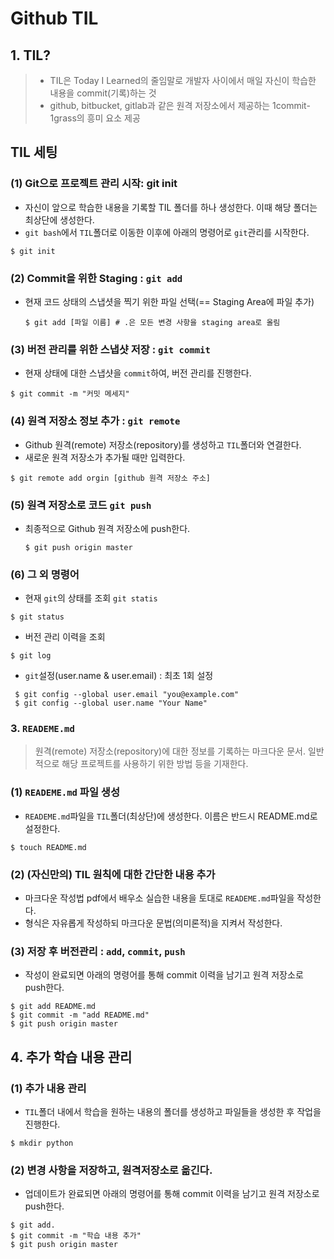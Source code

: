 # Github TIL

## 1. TIL?

> - TIL은 Today I Learned의 줄임말로 개발자 사이에서 매일 자신이 학습한 내용을 commit(기록)하는 것
> - github, bitbucket, gitlab과 같은 원격 저장소에서 제공하는 1commit-1grass의 흥미 요소 제공



## TIL 세팅

### (1) Git으로 프로젝트 관리 시작: git init

- 자신이 앞으로 학습한 내용을 기록할 TIL 폴더를 하나 생성한다. 이때 해당 폴더는 최상단에 생성한다.
- `git bash`에서 `TIL`폴더로 이동한 이후에 아래의 명령어로 `git`관리를 시작한다. 

``` shell
$ git init
```



### (2) Commit을 위한 Staging : `git add`

- 현재 코드 상태의 스냅셧을 찍기 위한 파일 선택(== Staging Area에 파일 추가)

  ``` shell
  $ git add [파일 이름] # .은 모든 변경 사항을 staging area로 올림
  ```



### (3) 버전 관리를 위한 스냅샷 저장 : `git commit`

- 현재 상태에 대한 스냅샷을 `commit`하여, 버전 관리를 진행한다. 

```shell
$ git commit -m "커밋 메세지"
```



### (4) 원격 저장소 정보 추가 : `git remote`

- Github 원격(remote) 저장소(repository)를 생성하고 `TIL`폴더와 연결한다. 
- 새로운 원격 저장소가 추가될 때만 입력한다. 

``` shell
$ git remote add orgin [github 원격 저장소 주소]
```



### (5) 원격 저장소로 코드 `git push`

- 최종적으로 Github 원격 저장소에 push한다. 

  ~~~shell
  $ git push origin master
  ~~~



### (6) 그 외 명령어 

- 현재 `git`의 상태를 조회 `git statis`

~~~ shell
$ git status
~~~

- 버전 관리 이력을 조회

~~~shell
$ git log
~~~

- `git`설정(user.name & user.email) : 최초 1회 설정

``` shell
 $ git config --global user.email "you@example.com"
 $ git config --global user.name "Your Name"
```



### 3. `READEME.md`

> 원격(remote) 저장소(repository)에 대한 정보를 기록하는 마크다운 문서. 일반적으로 해당 프로젝트를 사용하기 위한 방법 등을 기재한다. 



### (1) `READEME.md` 파일 생성

- `READEME.md`파일을 `TIL`폴더(최상단)에 생성한다. 이름은 반드시 README.md로 설정한다. 

```shell
$ touch README.md
```



### (2) (자신만의) TIL 원칙에 대한 간단한 내용 추가 

- 마크다운 작성법 pdf에서 배우소 실습한 내용을 토대로 `READEME.md`파일을 작성한다. 
- 형식은 자유롭게 작성하되 마크다운 문법(의미론적)을 지켜서 작성한다. 



### (3) 저장 후 버전관리 : `add`, `commit`, `push`

- 작성이 완료되면 아래의 명령어를 통해 commit 이력을 남기고 원격 저장소로 push한다. 

```shell 
$ git add README.md
$ git commit -m "add README.md"
$ git push origin master
```



## 4. 추가 학습 내용 관리

### (1) 추가 내용 관리 

- `TIL`폴더 내에서 학습을 원하는 내용의 폴더를 생성하고 파일들을 생성한 후 작업을 진행한다. 

```shell
$ mkdir python 
```



### (2) 변경 사항을 저장하고, 원격저장소로 옮긴다. 

- 업데이트가 완료되면 아래의 명령어를 통해 commit 이력을 남기고 원격 저장소로 push한다. 

```shell
$ git add.
$ git commit -m "학습 내용 추가"
$ git push origin master	
```



